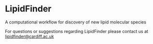 # LipidFinder
A computational workflow for discovery of new lipid molecular species

For questions or suggestions regarding LipidFinder please contact us at lipidfinder@cardiff.ac.uk
